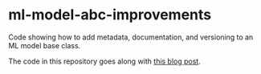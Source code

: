 # ml-model-abc-improvements
Code showing how to add metadata, documentation, and versioning to an ML model base class.

The code in this repository goes along with [this blog post](https://towardsdatascience.com/improving-the-mlmodel-base-class-eded137629bd).
